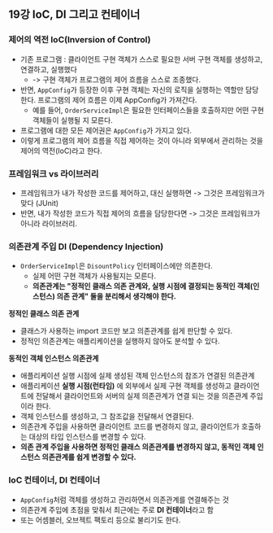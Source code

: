 ## 19강 IoC, DI 그리고 컨테이너
### 제어의 역전 IoC(Inversion of Control)
- 기존 프로그램 : 클라이언트 구현 객체가 스스로 필요한 서버 구현 객체를 생성하고, 연결하고, 실행했다
  - -> 구현 객체가 프로그램의 제어 흐름을 스스로 조종했다.
- 반면, ```AppConfig```가 등장한 이후 구현 객체는 자신의 로직을 실행하는 역할만 담당한다.
  프로그램의 제어 흐름은 이제 AppConfig가 가져간다.
  - 예를 들어, ```OrderServiceImpl```은 필요한 인터페이스들을 호출하지만 어떤 구현 객체들이 실행될 지 모른다.
- 프로그램에 대한 모든 제어권은 ```AppConfig```가 가지고 있다.
- 이렇게 프로그램의 제어 흐름을 직접 제어하는 것이 아니라 외부에서 관리하는 것을 제어의 역전(IoC)라고 한다.

### 프레임워크 vs 라이브러리
- 프레임워크가 내가 작성한 코드를 제어하고, 대신 실행하면 -> 그것은 프레임워크가 맞다 (JUnit)
- 반면, 내가 작성한 코드가 직접 제어의 흐름을 담당한다면 -> 그것은 프레임워크가 아니라 라이브러리.

### 의존관계 주입 DI (Dependency Injection)
- ```OrderServiceImpl```은 ```DisountPolicy``` 인터페이스에만 의존한다.
  - 실제 어떤 구현 객체가 사용될지는 모른다.
  - **의존관계는 "정적인 클래스 의존 관계와, 실행 시점에 결정되는 동적인 객체(인스턴스) 의존 관계" 둘을 분리해서 생각해야 한다.**

**정적인 클래스 의존 관계**
- 클래스가 사용하는 import 코드만 보고 의존관계를 쉽게 판단할 수 있다.
- 정적인 의존관계는 애플리케이션을 실행하지 않아도 분석할 수 있다.

**동적인 객체 인스턴스 의존관계**
- 애플리케이션 실행 시점에 실제 생성된 객체 인스턴스의 참조가 연결된 의존관계
- 애플리케이션 **실행 시점(런타임)** 에 외부에서 실제 구현 객체를 생성하고 클라이언트에 전달해서 클라이언트와 서버의 실제 의존관계가 연결 되는 것을 의존관계 주입이라 한다.
- 객체 인스턴스를 생성하고, 그 참조값을 전달해서 연결된다.
- 의존관계 주입을 사용하면 클라이언트 코드를 변경하지 않고, 클라이언트가 호출하는 대상의 타입 인스턴스를 변경할 수 있다.
- **의존 관계 주입을 사용하면 정적인 클래스 의존관계를 변경하지 않고, 동적인 객체 인스턴스 의존관계를 쉽게 변경할 수 있다.**

### IoC 컨테이너, DI 컨테이너
- ```AppConfig```처럼 객체를 생성하고 관리하면서 의존관계를 연결해주는 것
- 의존관계 주입에 초점을 맞춰서 최근에는 주로 **DI 컨테이너**라고 함
- 또는 어셈블러, 오브젝트 팩토리 등으로 불리기도 한다. 
